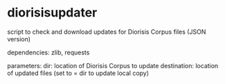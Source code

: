 # diorisisupdater
script to check and download updates for Diorisis Corpus files (JSON version)

dependencies: zlib, requests

parameters:
dir: location of Diorisis Corpus to update
destination: location of updated files (set to = dir to update local copy)
